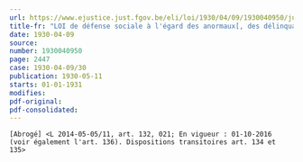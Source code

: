 ```yaml
---
url: https://www.ejustice.just.fgov.be/eli/loi/1930/04/09/1930040950/justel
title-fr: "LOI de défense sociale à l'égard des anormaux[, des délinquants d'habitude et des auteurs de certains délits sexuels](NOTE : Consultation des versions antérieures à partir du 09-08-1990 et mise à jour au 19-02-2016) Voir modification(s)"
date: 1930-04-09
source:
number: 1930040950
page: 2447
case: 1930-04-09/30
publication: 1930-05-11
starts: 01-01-1931
modifies:
pdf-original:
pdf-consolidated:
---
```


`[Abrogé] <L 2014-05-05/11, art. 132, 021; En vigueur : 01-10-2016 (voir également l'art. 136). Dispositions transitoires art. 134 et 135>`
